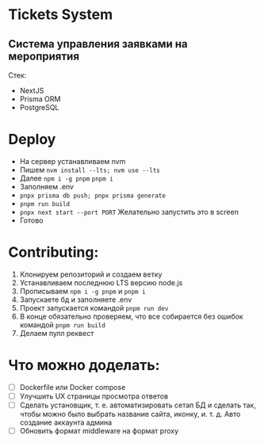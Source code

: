 # Tickets System
## Система управления заявками на мероприятия

Стек:
- NextJS
- Prisma ORM
- PostgreSQL

# Deploy
- На сервер устанавливаем nvm
- Пишем `nvm install --lts; nvm use --lts`
- Далее `npm i -g pnpm` `pnpm i`
- Заполняем .env
- `pnpx prisma db push; pnpx prisma generate`
- `pnpm run build`
- `pnpx next start --port PORT` Желательно запустить это в screen
- Готово

# Contributing:
1. Клонируем репозиторий и создаем ветку
2. Устанавливаем последнюю LTS версию node.js
3. Прописываем `npm i -g pnpm` и `pnpm i`
4. Запускаете бд и заполняете .env
5. Проект запускается командой `pnpm run dev`
6. В конце обязательно проверяем, что все собирается без ошибок командой `pnpm run build`
7. Делаем пулл реквест

# Что можно доделать:
- [ ] Dockerfile или Docker compose
- [ ] Улучшить UX страницы просмотра ответов
- [ ] Сделать установщик, т. е. автоматизировать сетап БД и сделать так, чтобы можно было выбрать название сайта, иконку, и. т. д. Авто создание аккаунта админа
- [ ] Обновить формат middleware на формат proxy
